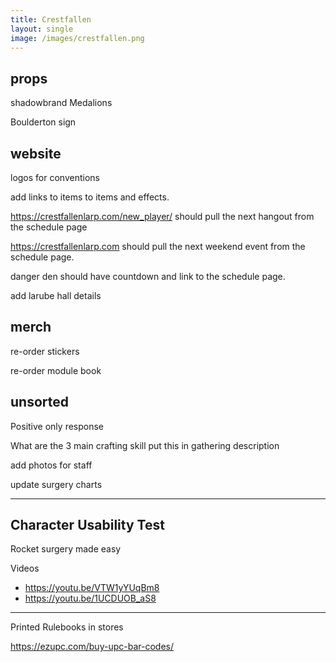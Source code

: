```yaml
---
title: Crestfallen
layout: single
image: /images/crestfallen.png
---
```


## props

shadowbrand Medalions

Boulderton sign

## website

logos for conventions

add links to items to items and effects. 

https://crestfallenlarp.com/new_player/ should pull the next hangout from the schedule page

https://crestfallenlarp.com should pull the next weekend event from the schedule page.

danger den should have countdown and link to the schedule page.

add larube hall details 

## merch

re-order stickers

re-order module book

## unsorted

Positive only response 

What are the 3 main crafting skill put this in gathering description 

add photos for staff

update surgery charts

---

## Character Usability Test 

Rocket surgery made easy

Videos 

- https://youtu.be/VTW1yYUqBm8
- https://youtu.be/1UCDUOB_aS8

---

Printed Rulebooks in stores

https://ezupc.com/buy-upc-bar-codes/



